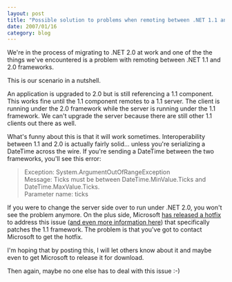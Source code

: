 ```yaml
---
layout: post
title: "Possible solution to problems when remoting between .NET 1.1 and 2.0"
date: 2007/01/16
category: blog
---
```


We're in the process of migrating to .NET 2.0 at work and one of the the things we've encountered is a problem with remoting between .NET 1.1 and 2.0 frameworks. 

This is our scenario in a nutshell. 

An application is upgraded to 2.0 but is still referencing a 1.1 component. This works fine until the 1.1 component remotes to a 1.1 server. The client is running under the 2.0 framework while the server is running under the 1.1 framework. We can't upgrade the server because there are still other 1.1 clients out there as well. 

What's funny about this is that it will work sometimes. Interoperability between 1.1 and 2.0 is actually fairly solid... unless you're serializing a DateTime across the wire. If you're sending a DateTime between the two frameworks, you'll see this error: 

> Exception: System.ArgumentOutOfRangeException<br />
> Message: Ticks must be between DateTime.MinValue.Ticks and DateTime.MaxValue.Ticks.<br />
> Parameter name: ticks

If you were to change the server side over to run under .NET 2.0, you won't see the problem anymore. On the plus side, Microsoft [has released a hotfix](http://support.microsoft.com/kb/907262) to address this issue ([and even more information here](http://blogs.msdn.com/eugeneos/archive/2006/03/15/552315.aspx)) that specifically patches the 1.1 framework. The problem is that you've got to contact Microsoft to get the hotfix. 

I'm hoping that by posting this, I will let others know about it and maybe even to get Microsoft to release it for download. 

Then again, maybe no one else has to deal with this issue :-)

